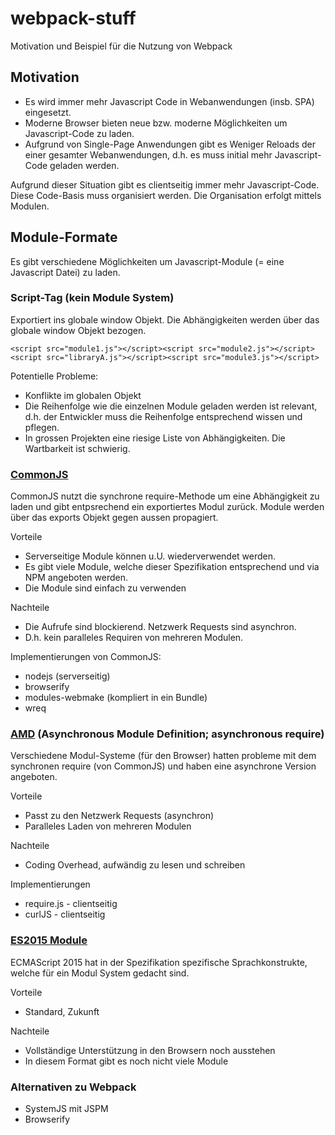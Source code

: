 # webpack-stuff
Motivation und Beispiel für die Nutzung von Webpack

## Motivation
* Es wird immer mehr Javascript Code in Webanwendungen (insb. SPA) eingesetzt.
* Moderne Browser bieten neue bzw. moderne Möglichkeiten um Javascript-Code zu laden.
* Aufgrund von Single-Page Anwendungen gibt es Weniger Reloads der einer gesamter Webanwendungen, d.h. es muss initial mehr Javascript-Code geladen werden.

Aufgrund dieser Situation gibt es clientseitig immer mehr Javascript-Code. Diese Code-Basis muss organisiert werden. Die Organisation erfolgt mittels Modulen.

## Module-Formate
Es gibt verschiedene Möglichkeiten um Javascript-Module (= eine Javascript Datei) zu laden.

### Script-Tag (kein Module System)
Exportiert ins globale window Objekt. Die Abhängigkeiten werden über das globale window Objekt bezogen.

`<script src="module1.js"></script><script src="module2.js"></script><script src="libraryA.js"></script><script src="module3.js"></script>`

Potentielle Probleme:
- Konflikte im globalen Objekt
- Die Reihenfolge wie die einzelnen Module geladen werden ist relevant, d.h. der Entwickler muss die Reihenfolge entsprechend wissen und pflegen.
- In grossen Projekten eine riesige Liste von Abhängigkeiten. Die Wartbarkeit ist schwierig.

### [CommonJS](http://requirejs.org/docs/commonjs.html)
CommonJS nutzt die synchrone require-Methode um eine Abhängigkeit zu laden und gibt entpsrechend ein exportiertes Modul zurück. Module werden über das exports Objekt gegen aussen propagiert.

Vorteile
* Serverseitige Module können u.U. wiederverwendet werden.
* Es gibt viele Module, welche dieser Spezifikation entsprechend und via NPM angeboten werden.
* Die Module sind einfach zu verwenden
   
Nachteile
* Die Aufrufe sind blockierend. Netzwerk Requests sind asynchron.
* D.h. kein paralleles Requiren von mehreren Modulen.

Implementierungen von CommonJS:
* nodejs (serverseitig)
* browserify
* modules-webmake (kompliert in ein Bundle)
* wreq

### [AMD](http://requirejs.org/docs/whyamd.html) (Asynchronous Module Definition; asynchronous require)
Verschiedene Modul-Systeme (für den Browser) hatten probleme mit dem synchronen require (von CommonJS) und haben eine asynchrone Version angeboten.

Vorteile
* Passt zu den Netzwerk Requests (asynchron)
* Paralleles Laden von mehreren Modulen
      
Nachteile
* Coding Overhead, aufwändig zu lesen und schreiben
  
Implementierungen
* require.js - clientseitig
* curlJS - clientseitig

### [ES2015 Module](http://exploringjs.com/es6/ch_modules.html)
ECMAScript 2015 hat in der Spezifikation spezifische Sprachkonstrukte, welche für ein Modul System gedacht sind.

Vorteile
* Standard, Zukunft
      
Nachteile
* Vollständige Unterstützung in den Browsern noch ausstehen
* In diesem Format gibt es noch nicht viele Module

### Alternativen zu Webpack
* SystemJS mit JSPM
* Browserify
